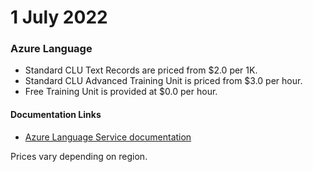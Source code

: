 # 1 July 2022

### Azure Language

- Standard CLU Text Records are priced from $2.0 per 1K.
- Standard CLU Advanced Training Unit is priced from $3.0 per hour.
- Free Training Unit is provided at $0.0 per hour.

#### Documentation Links

- [Azure Language Service documentation](https://learn.microsoft.com/en-us/azure/ai-services/language-service/)

Prices vary depending on region.